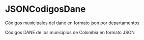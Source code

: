 # JSONCodigosDane
Códigos municipales del dane en formato json por departamentos

Códigos DANE de los municipios de Colombia en formato JSON
